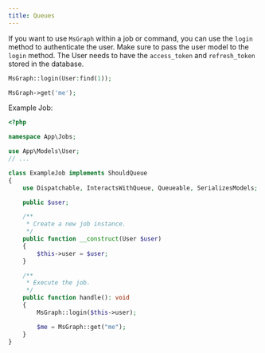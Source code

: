 ```yaml
---
title: Queues
---
```


If you want to use `MsGraph` within a job or command, you can use the `login` method to authenticate the user. Make sure to pass the user model to the `login` method. The User needs to have the `access_token` and `refresh_token` stored in the database.

```php
MsGraph::login(User:find(1));

MsGraph->get('me');
```

Example Job:

```php
<?php

namespace App\Jobs;

use App\Models\User;
// ...

class ExampleJob implements ShouldQueue
{
    use Dispatchable, InteractsWithQueue, Queueable, SerializesModels;

    public $user;

    /**
     * Create a new job instance.
     */
    public function __construct(User $user)
    {
        $this->user = $user;
    }

    /**
     * Execute the job.
     */
    public function handle(): void
    {
        MsGraph::login($this->user);

        $me = MsGraph::get("me");
    }
}
```
